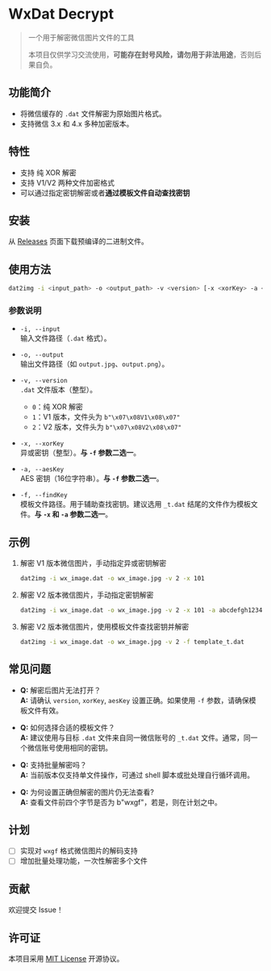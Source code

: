 # WxDat Decrypt

> 一个用于解密微信图片文件的工具
> 
> 本项目仅供学习交流使用，**可能存在封号风险，请勿用于非法用途**，否则后果自负。

## 功能简介

- 将微信缓存的 `.dat` 文件解密为原始图片格式。
- 支持微信 3.x 和 4.x 多种加密版本。

## 特性

- 支持 纯 XOR 解密
- 支持 V1/V2 两种文件加密格式
- 可以通过指定密钥解密或者**通过模板文件自动查找密钥**

## 安装

从 [Releases](https://github.com/recarto404/reChat/releases) 页面下载预编译的二进制文件。

## 使用方法

```bash
dat2img -i <input_path> -o <output_path> -v <version> [-x <xorKey> -a <aesKey> | -f <template>]
```

### 参数说明

- `-i, --input`  
  输入文件路径（`.dat` 格式）。

- `-o, --output`  
  输出文件路径（如 `output.jpg`、`output.png`）。

- `-v, --version`  
  `.dat` 文件版本（整型）。  
  - `0`：纯 XOR 解密  
  - `1`：V1 版本，文件头为 `b"\x07\x08V1\x08\x07"`  
  - `2`：V2 版本，文件头为 `b"\x07\x08V2\x08\x07"`

- `-x, --xorKey`  
  异或密钥（整型）。**与 `-f` 参数二选一**。

- `-a, --aesKey`  
  AES 密钥（16位字符串）。**与 `-f` 参数二选一**。

- `-f, --findKey`  
  模板文件路径。用于辅助查找密钥。建议选用 `_t.dat` 结尾的文件作为模板文件。**与 `-x` 和 `-a` 参数二选一**。

## 示例

1. 解密 V1 版本微信图片，手动指定异或密钥解密
   ```bash
   dat2img -i wx_image.dat -o wx_image.jpg -v 2 -x 101
   ```

2. 解密 V2 版本微信图片，手动指定密钥解密
   ```bash
   dat2img -i wx_image.dat -o wx_image.jpg -v 2 -x 101 -a abcdefgh12345678
   ```

3. 解密 V2 版本微信图片，使用模板文件查找密钥并解密  
   ```bash
   dat2img -i wx_image.dat -o wx_image.jpg -v 2 -f template_t.dat
   ```

## 常见问题

- **Q:** 解密后图片无法打开？  
  **A:** 请确认 `version`, `xorKey`, `aesKey` 设置正确。如果使用 `-f` 参数，请确保模板文件有效。

- **Q:** 如何选择合适的模板文件？  
  **A:** 建议使用与目标 `.dat` 文件来自同一微信账号的 `_t.dat` 文件。通常，同一个微信账号使用相同的密钥。

- **Q:** 支持批量解密吗？  
  **A:** 当前版本仅支持单文件操作，可通过 shell 脚本或批处理自行循环调用。

- **Q:** 为何设置正确但解密的图片仍无法查看?  
  **A:** 查看文件前四个字节是否为 b"wxgf"，若是，则在计划之中。

## 计划

- [ ] 实现对 `wxgf` 格式微信图片的解码支持  
- [ ] 增加批量处理功能，一次性解密多个文件

## 贡献

欢迎提交 Issue！

## 许可证

本项目采用 [MIT License](./LICENSE) 开源协议。
